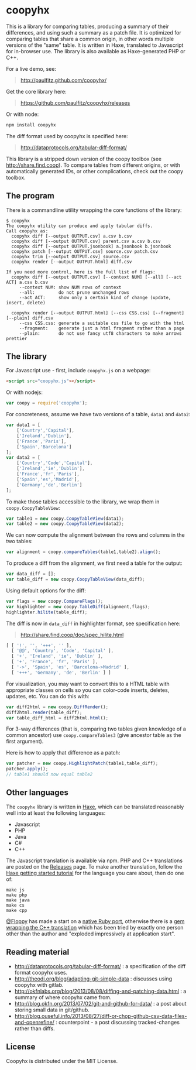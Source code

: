 coopyhx
=======

This is a library for comparing tables, producing a summary of their
differences, and using such a summary as a patch file.  It is
optimized for comparing tables that share a common origin, in other
words multiple versions of the "same" table.  It is written in Haxe,
translated to Javascript for in-browser use.  The library is also 
available as Haxe-generated PHP or C++.

For a live demo, see:
> http://paulfitz.github.com/coopyhx/

Get the core library here:
> https://github.com/paulfitz/coopyhx/releases

Or with node:
````sh
npm install coopyhx
````

The diff format used by coopyhx is specified here:
> http://dataprotocols.org/tabular-diff-format/

This library is a stripped down version of the coopy toolbox (see
http://share.find.coop).  To compare tables from different origins, 
or with automatically generated IDs, or other complications, check out
the coopy toolbox.

The program
-----------

There is a commandline utility wrapping the core functions of the library:
````
$ coopyhx
The coopyhx utility can produce and apply tabular diffs.
Call coopyhx as:
  coopyhx diff [--output OUTPUT.csv] a.csv b.csv
  coopyhx diff [--output OUTPUT.csv] parent.csv a.csv b.csv
  coopyhx diff [--output OUTPUT.jsonbook] a.jsonbook b.jsonbook
  coopyhx patch [--output OUTPUT.csv] source.csv patch.csv
  coopyhx trim [--output OUTPUT.csv] source.csv
  coopyhx render [--output OUTPUT.html] diff.csv

If you need more control, here is the full list of flags:
  coopyhx diff [--output OUTPUT.csv] [--context NUM] [--all] [--act ACT] a.csv b.csv
     --context NUM: show NUM rows of context
     --all:         do not prune unchanged rows
     --act ACT:     show only a certain kind of change (update, insert, delete)

  coopyhx render [--output OUTPUT.html] [--css CSS.css] [--fragment] [--plain] diff.csv
     --css CSS.css: generate a suitable css file to go with the html
     --fragment:    generate just a html fragment rather than a page
     --plain:       do not use fancy utf8 characters to make arrows prettier
````

The library
-----------

For Javascript use - first, include `coopyhx.js` on a webpage:
```html
<script src="coopyhx.js"></script>
```
Or with nodejs:
```js
var coopy = require('coopyhx');
```

For concreteness, assume we have two versions of a table,
`data1` and `data2`:
```js
var data1 = [
    ['Country','Capital'],
    ['Ireland','Dublin'],
    ['France','Paris'],
    ['Spain','Barcelona']
];
var data2 = [
    ['Country','Code','Capital'],
    ['Ireland','ie','Dublin'],
    ['France','fr','Paris'],
    ['Spain','es','Madrid'],
    ['Germany','de','Berlin']
];
```

To make those tables accessible to the library, we wrap them
in `coopy.CoopyTableView`:
```js
var table1 = new coopy.CoopyTableView(data1);
var table2 = new coopy.CoopyTableView(data2);
```

We can now compute the alignment between the rows and columns
in the two tables:
```js
var alignment = coopy.compareTables(table1,table2).align();
```

To produce a diff from the alignment, we first need a table
for the output:
```js
var data_diff = [];
var table_diff = new coopy.CoopyTableView(data_diff);
```

Using default options for the diff:
```js
var flags = new coopy.CompareFlags();
var highlighter = new coopy.TableDiff(alignment,flags);
highlighter.hilite(table_diff);
```

The diff is now in `data_diff` in highlighter format, see
specification here:
> http://share.find.coop/doc/spec_hilite.html

```js
[ [ '!', '', '+++', '' ],
  [ '@@', 'Country', 'Code', 'Capital' ],
  [ '+', 'Ireland', 'ie', 'Dublin' ],
  [ '+', 'France', 'fr', 'Paris' ],
  [ '->', 'Spain', 'es', 'Barcelona->Madrid' ],
  [ '+++', 'Germany', 'de', 'Berlin' ] ]
```

For visualization, you may want to convert this to a HTML table
with appropriate classes on cells so you can color-code inserts,
deletes, updates, etc.  You can do this with:
```js
var diff2html = new coopy.DiffRender();
diff2html.render(table_diff);
var table_diff_html = diff2html.html();
```

For 3-way differences (that is, comparing two tables given knowledge
of a common ancestor) use `coopy.compareTables3` (give ancestor
table as the first argument).

Here is how to apply that difference as a patch:
```js
var patcher = new coopy.HighlightPatch(table1,table_diff);
patcher.apply();
// table1 should now equal table2
```

Other languages
---------------

The `coopyhx` library is written in [Haxe](http://haxe.org/), which
can be translated reasonably well into at least the following languages:

 * Javascript
 * PHP
 * Java
 * C#
 * C++

The Javascript translation is available via npm. 
PHP and C++ translations are posted on the 
[Releases](https://github.com/paulfitz/coopyhx/releases) page.
To make another translation, 
follow the 
[Haxe getting started tutorial](http://haxe.org/doc/start) for the
language you care about, then do one of:

```
make js
make php
make java
make cs
make cpp
```

[@Floppy](https://github.com/Floppy) has made a start on a [native Ruby port](https://github.com/theodi/coopy-ruby),
otherwise there is a [gem wrapping the C++ translation](https://github.com/paulfitz/coopyhx_gem)
which has been tried by exactly one person other than the author and
"exploded impressively at application start".

Reading material
----------------

 * http://dataprotocols.org/tabular-diff-format/ : a specification of the diff format coopyhx uses.
 * http://theodi.org/blog/adapting-git-simple-data : discusses using coopyhx with gitlab.
 * http://okfnlabs.org/blog/2013/08/08/diffing-and-patching-data.html : a summary of where coopyhx came from.
 * http://blog.okfn.org/2013/07/02/git-and-github-for-data/ : a post about storing small data in git/github.
 * http://blog.ouseful.info/2013/08/27/diff-or-chop-github-csv-data-files-and-openrefine/ : counterpoint - a post discussing tracked-changes rather than diffs.

## License

Coopyhx is distributed under the MIT License.
